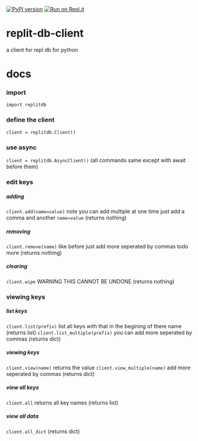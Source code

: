 [![PyPI version](https://badge.fury.io/py/replitdb.svg)](https://pypi.org/project/replitdb) [![Run on Repl.it](https://repl.it/badge/github/codemonkey51/replit-db-client)](https://repl.it/github/codemonkey51/replit-db-client)
# replit-db-client
a client for repl db for python


# docs
### import
`import replitdb`
### define the client
`client = replitdb.Client()`
### use async
`client = replitdb.AsyncClient()` (all commands same except with await before them)
### edit keys
##### adding
`client.add(name=value)` note you can add multiple at one time just add a comma and another `name=value` (returns nothing)
##### removing
`client.remove(name)` like before just add more seperated by commas todo more (returns nothing)
##### clearing
`client.wipe` WARNING THIS CANNOT BE UNDONE (returns nothing)
### viewing keys
##### list keys
`client.list(prefix)` list all keys with that in the begining of there name (returns list)
`client.list_multiple(prefix)` you can add more seperated by commas (returns dict)
##### viewing keys
`client.view(name)` returns  the value
`client.view_multiple(name)` add more seperated by commas (returns dict)
##### view all keys
`client.all` returns all key names (returns list)
##### view all data
`client.all_dict` (returns dict)
